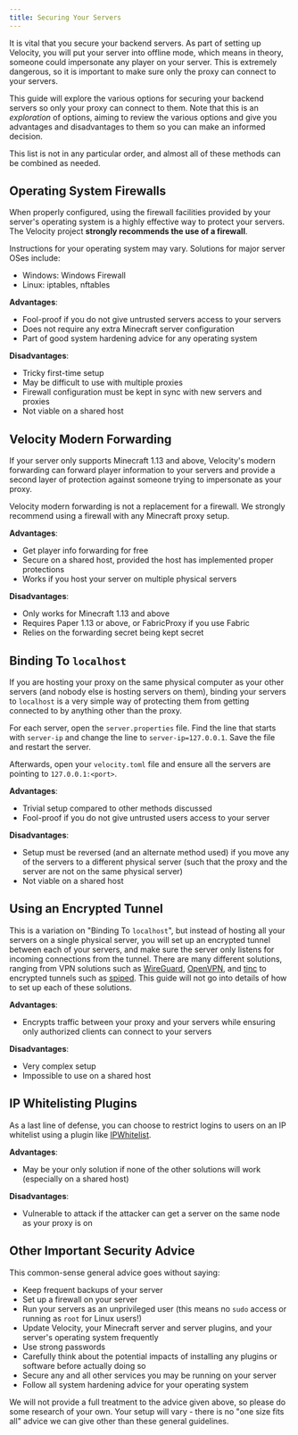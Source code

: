```yaml
---
title: Securing Your Servers
---
```


It is vital that you secure your backend servers. As part of setting up Velocity, you will put your server into offline mode, which means in theory, someone could impersonate any player on your server. This is extremely dangerous, so it is important to make sure only the proxy can connect to your servers.

This guide will explore the various options for securing your backend servers so only your proxy can connect to them. Note that this is an _exploration_ of options, aiming to review the various options and give you advantages and disadvantages to them so you can make an informed decision.

This list is not in any particular order, and almost all of these methods can be combined as needed.

## Operating System Firewalls

When properly configured, using the firewall facilities provided by your server's operating system is a highly effective way to protect your servers. The Velocity project **strongly recommends the use of a firewall**.

Instructions for your operating system may vary. Solutions for major server OSes include:

* Windows: Windows Firewall
* Linux: iptables, nftables

**Advantages**:

* Fool-proof if you do not give untrusted servers access to your servers
* Does not require any extra Minecraft server configuration
* Part of good system hardening advice for any operating system

**Disadvantages**:

* Tricky first-time setup
* May be difficult to use with multiple proxies
* Firewall configuration must be kept in sync with new servers and proxies
* Not viable on a shared host

## Velocity Modern Forwarding

If your server only supports Minecraft 1.13 and above, Velocity's modern forwarding can forward player information to your servers and provide a second layer of protection against someone trying to impersonate as your proxy.

<Caution>
  Velocity modern forwarding is not a replacement for a firewall. We strongly recommend
  using a firewall with any Minecraft proxy setup.
</Caution>

**Advantages**:

* Get player info forwarding for free
* Secure on a shared host, provided the host has implemented proper protections
* Works if you host your server on multiple physical servers

**Disadvantages**:

* Only works for Minecraft 1.13 and above
* Requires Paper 1.13 or above, or FabricProxy if you use Fabric
* Relies on the forwarding secret being kept secret

## Binding To `localhost`

If you are hosting your proxy on the same physical computer as your other servers (and nobody else is hosting servers on them), binding your servers to `localhost` is a very simple way of protecting them from getting connected to by anything other than the proxy.

For each server, open the `server.properties` file. Find the line that starts with `server-ip` and change the line to `server-ip=127.0.0.1`. Save the file and restart the server.

Afterwards, open your `velocity.toml` file and ensure all the servers are pointing to `127.0.0.1:<port>`.

**Advantages**:

* Trivial setup compared to other methods discussed
* Fool-proof if you do not give untrusted users access to your server

**Disadvantages**:

* Setup must be reversed (and an alternate method used) if you move any of the servers to a different physical server (such that the proxy and the server are not on the same physical server)
* Not viable on a shared host

## Using an Encrypted Tunnel

This is a variation on "Binding To `localhost`", but instead of hosting all your servers on a single physical server, you will set up an encrypted tunnel between each of your servers, and make sure the server only listens for incoming connections from the tunnel. There are many different solutions, ranging from VPN solutions such as [WireGuard](https://www.wireguard.com), [OpenVPN](https://openvpn.net/), and [tinc](https://www.tinc-vpn.org/) to encrypted tunnels such as [spiped](https://www.tarsnap.com/spiped.html). This guide will not go into details of how to set up each of these solutions.

**Advantages**:

* Encrypts traffic between your proxy and your servers while ensuring only authorized clients can connect to your servers

**Disadvantages**:

* Very complex setup
* Impossible to use on a shared host

## IP Whitelisting Plugins

As a last line of defense, you can choose to restrict logins to users on an IP whitelist using a plugin like [IPWhitelist](https://www.spigotmc.org/resources/ipwhitelist.61/).

**Advantages**:

* May be your only solution if none of the other solutions will work (especially on a shared host)

**Disadvantages**:

* Vulnerable to attack if the attacker can get a server on the same node as your proxy is on

## Other Important Security Advice

This common-sense general advice goes without saying:

* Keep frequent backups of your server
* Set up a firewall on your server
* Run your servers as an unprivileged user (this means no `sudo` access or running as
  `root` for Linux users!)
* Update Velocity, your Minecraft server and server plugins, and your server's operating
  system frequently
* Use strong passwords
* Carefully think about the potential impacts of installing any plugins or software
  before actually doing so
* Secure any and all other services you may be running on your server
* Follow all system hardening advice for your operating system

We will not provide a full treatment to the advice given above, so please do some research
of your own. Your setup will vary - there is no "one size fits all" advice we can give
other than these general guidelines.

